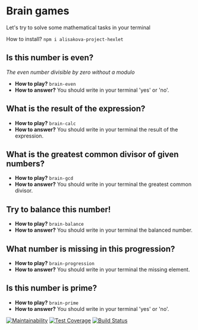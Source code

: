 Brain games
=====================
Let's try to solve some mathematical tasks in your terminal

How to install?
`npm i alisakova-project-hexlet`

Is this number is even?
-----------------------------------
_The even number divisible by zero without a modulo_
* **How to play?** `brain-even`
* **How to answer?** You should write in your terminal 'yes' or 'no'.


What is the result of the expression?
-----------------------------------
* **How to play?**
`brain-calc`
* **How to answer?**
You should write in your terminal the result of the expression.

What is the greatest common divisor of given numbers?
-----------------------------------
* **How to play?**
`brain-gcd`
* **How to answer?**
You should write in your terminal the greatest common divisor.

Try to balance this number!
-----------------------------------
* **How to play?** 
`brain-balance`
* **How to answer?**
You should write in your terminal the balanced number.

What number is missing in this progression?
-----------------------------------
* **How to play?**
`brain-progression`
* **How to answer?**
You should write in your terminal the missing element.

Is this number is prime?
-----------------------------------
* **How to play?** 
`brain-prime`
* **How to answer?** 
You should write in your terminal 'yes' or 'no'.


[![Maintainability](https://api.codeclimate.com/v1/badges/bbaa70aa747d15555322/maintainability)](https://codeclimate.com/github/alisakova/project-lvl1-s316/maintainability)
[![Test Coverage](https://api.codeclimate.com/v1/badges/bbaa70aa747d15555322/test_coverage)](https://codeclimate.com/github/alisakova/project-lvl1-s316/test_coverage)
[![Build Status](https://travis-ci.org/alisakova/project-lvl1-s316.svg?branch=master)](https://travis-ci.org/alisakova/project-lvl1-s316)
